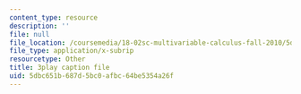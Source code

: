 ```yaml
---
content_type: resource
description: ''
file: null
file_location: /coursemedia/18-02sc-multivariable-calculus-fall-2010/5dbc651b687d5bc0afbc64be5354a26f_PxkEoEbCJT8.vtt
file_type: application/x-subrip
resourcetype: Other
title: 3play caption file
uid: 5dbc651b-687d-5bc0-afbc-64be5354a26f
---
```

